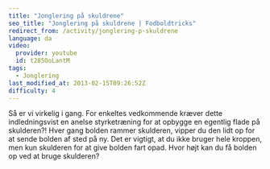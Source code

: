 ```yaml
---
title: "Jonglering på skuldrene"
seo_title: "Jonglering på skuldrene | Fodboldtricks"
redirect_from: /activity/jonglering-p-skuldrene
language: da
video:
  provider: youtube
  id: t285OoLantM
tags:
  - Jonglering
last_modified_at: 2013-02-15T09:26:52Z
difficulty: 4
---
```


Så er vi virkelig i gang. For enkeltes vedkommende
kræver dette indledningsvist en anelse styrketræning
for at opbygge en egentlig flade på skulderen?! Hver gang
bolden rammer skulderen, vipper du den lidt op for at
sende bolden af sted på ny. Det er vigtigt, at du ikke bruger
hele kroppen, men kun skulderen for at give bolden fart
opad. Hvor højt kan du få bolden op ved at bruge
skulderen?
